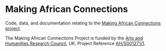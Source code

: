 # Making African Connections

Code, data, and documentation relating to the [Making African Connections project](http://makingafricanconnections.org/).

The Making African Connections Project is funded by the [Arts and Humanities Research Council](https://ahrc.ukri.org/), UK. Project Reference [AH/S001271/1](https://gtr.ukri.org/projects?ref=AH%2FS001271%2F1).
